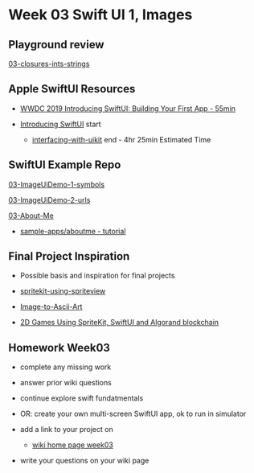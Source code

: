 # Week 03 Swift UI 1, Images

<!-- ## Resource checkin

- [Apple Swift Docs - developer](https://developer.apple.com/documentation/swift)
- [Apple Swift Docs - A Swift Tour](https://docs.swift.org/swift-book/GuidedTour/GuidedTour.html)
- [linkedin swift-5-essential-training ](https://www.linkedin.com/learning/swift-5-essential-training)
- [Ray Wenderlich - your-first-ios-swiftui-app](https://www.raywenderlich.com/28797163-your-first-ios-swiftui-app-an-app-from-scratch) -->

## Playground review

[03-closures-ints-strings](https://github.com/mobilelabclass-itp/03-closures-ints-strings)

## Apple SwiftUI Resources

- [WWDC 2019 Introducing SwiftUI: Building Your First App - 55min](https://developer.apple.com/videos/play/wwdc2019/204/)

- [Introducing SwiftUI](https://developer.apple.com/tutorials/swiftui) start
  - [interfacing-with-uikit](https://developer.apple.com/tutorials/swiftui/interfacing-with-uikit) end - 4hr 25min Estimated Time

<!-- - [InterfacingWithUIKit.zip](https://docs-assets.developer.apple.com/published/242e2bc4bd32f82ad6c54ca5cd01f222/15600/InterfacingWithUIKit.zip) -->

## SwiftUI Example Repo

[03-ImageUiDemo-1-symbols](https://github.com/mobilelabclass-itp/03-ImageUiDemo-1-symbols)

[03-ImageUiDemo-2-urls](https://github.com/mobilelabclass-itp/03-ImageUiDemo-2-urls)

[03-About-Me](https://github.com/mobilelabclass-itp/03-About-Me)

- [sample-apps/aboutme - tutorial](https://developer.apple.com/tutorials/sample-apps/aboutme)

<!--
- review homework

  - [03-ImageUiDemo-1-symbols](https://github.com/mobilelabclass-itp/03-ImageUiDemo-1-symbols)

- individual assessments

- break

- intro to swift ui

  - [ImageUiDemo-1-symbols](https://github.com/mobilelabclass-itp/ImageUiDemo-1-symbols)

  - [ImageUiDemo-2-urls](https://github.com/mobilelabclass-itp/ImageUiDemo-2-urls)

- demo - anatomy of an iOS App
-->

## Final Project Inspiration

- Possible basis and inspiration for final projects

<!-- - [camera-app-with-swiftui-and-combine](https://www.kodeco.com/26244793-building-a-camera-app-with-swiftui-and-combine) -->

- [spritekit-using-spriteview](https://www.hackingwithswift.com/quick-start/swiftui/how-to-integrate-spritekit-using-spriteview)

- [Image-to-Ascii-Art](https://github.com/liamrosenfeld/Image-to-Ascii-Art)

- [2D Games Using SpriteKit, SwiftUI and Algorand blockchain](https://developer.algorand.org/tutorials/developing-2d-games-using-spritekit-and-swiftui-part-1/)

## Homework Week03

- complete any missing work

- answer prior wiki questions

- continue explore swift fundatmentals

- OR: create your own multi-screen SwiftUI app, ok to run in simulator

- add a link to your project on

  - [wiki home page week03](https://github.com/mobilelabclass-itp/content-2023/wiki#week-03-homework)

- write your questions on your wiki page
